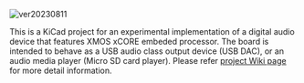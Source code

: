 ![ver20230811](https://github.com/sa9ra1xken/hw_xSSDAC/assets/150714506/52e0ba85-8282-44b6-b5c1-418d23c35438)

This is a KiCad project for an experimental implementation of a digital audio device that features XMOS xCORE embeded processor.
The board is intended to behave as a USB audio class output device (USB DAC), or an audio media player (Micro SD card player). 
Please refer [project Wiki page](https://github.com/sa9ra1xken/hw_xSSDAC/wiki) for more detail information.
